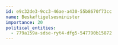 ```yaml
---
id: e9c32de3-9cc3-46ae-a430-55b8670f73cc
name: Beskæftigelsesminister
importance: 20
political_entities:
  - 779a159a-sdse-ryt4-dfg5-547790b15872
---
```

